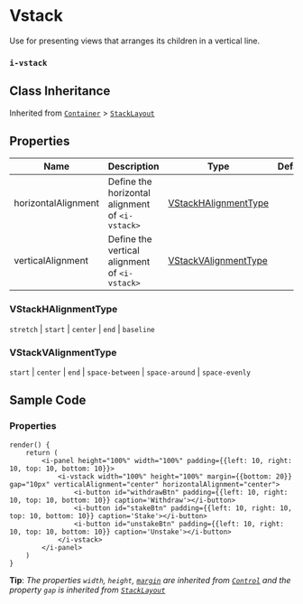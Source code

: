 # Vstack

Use for presenting views that arranges its children in a vertical line.

### `i-vstack`

## Class Inheritance
Inherited from [`Container`](components/container/README.md) > [`StackLayout`](components/layout/stackLayout/README.md)

## Properties

| Name                | Description                                       | Type                                          | Default |
| ---------------     | ------------------------------------------------- | ----------                                    | ------- |
| horizontalAlignment | Define the horizontal alignment of `<i-vstack>`   | [VStackHAlignmentType](#vstackhalignmenttype) |         |
| verticalAlignment   | Define the vertical alignment of `<i-vstack>`     | [VStackVAlignmentType](#vstackvalignmenttype) |         |

### VStackHAlignmentType
`stretch` \| `start` \| `center` \| `end` \| `baseline`

### VStackVAlignmentType
`start` \| `center` \| `end` \| `space-between` \| `space-around` \| `space-evenly`

## Sample Code

### Properties
```typescript(samples/i-vstack.tsx)
render() {
    return (
        <i-panel height="100%" width="100%" padding={{left: 10, right: 10, top: 10, bottom: 10}}>
            <i-vstack width="100%" height="100%" margin={{bottom: 20}} gap="10px" verticalAlignment="center" horizontalAlignment="center">
                <i-button id="withdrawBtn" padding={{left: 10, right: 10, top: 10, bottom: 10}} caption='Withdraw'></i-button>
                <i-button id="stakeBtn" padding={{left: 10, right: 10, top: 10, bottom: 10}} caption='Stake'></i-button>
                <i-button id="unstakeBtn" padding={{left: 10, right: 10, top: 10, bottom: 10}} caption='Unstake'></i-button>
            </i-vstack>
        </i-panel>
    )
}
```
**Tip**: _The properties `width`, `height`, [`margin`](components/customdatatype/README.md#ispace) are inherited from [`Control`](components/Control/README.md) and the property `gap` is inherited from [`StackLayout`](components/layout/stackLayout/README.md)_